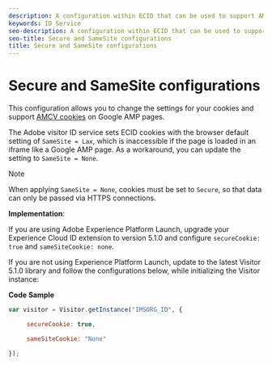 ```yaml
---
description: A configuration within ECID that can be used to support AMCV cookies on Google AMP pages.
keywords: ID Service
seo-description: A configuration within ECID that can be used to support AMCV cookies on Google AMP pages.
seo-title: Secure and SameSite configurations
title: Secure and SameSite configurations
---
```


# Secure and SameSite configurations

This configuration allows you to change the settings for your cookies and support [AMCV cookies](../../introduction/cookies.md) on Google AMP pages.

The Adobe visitor ID service sets ECID cookies with the browser default setting of `SameSite = Lax`, which is inaccessible if the page is loaded in an iframe like a Google AMP page. As a workaround, you can update the setting to `SameSite = None`.

>[!NOTE]
>
>When applying `SameSite = None`, cookies must be set to `Secure`, so that data can only be passed via HTTPS connections.

**Implementation**:

If you are using Adobe Experience Platform Launch, upgrade your Experience Cloud ID extension to version 5.1.0 and configure `secureCookie: true` and `sameSiteCookie: none`.

If you are not using Experience Platform Launch, update to the latest Visitor 5.1.0 library and follow the configurations below, while initializing the Visitor instance:

**Code Sample**

```js
var visitor = Visitor.getInstance("IMSORG_ID", {

     secureCookie: true,

     sameSiteCookie: "None"

});
```
 
